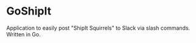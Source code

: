 # GoShipIt
Application to easily post "ShipIt Squirrels" to Slack via slash commands. Written in Go.
